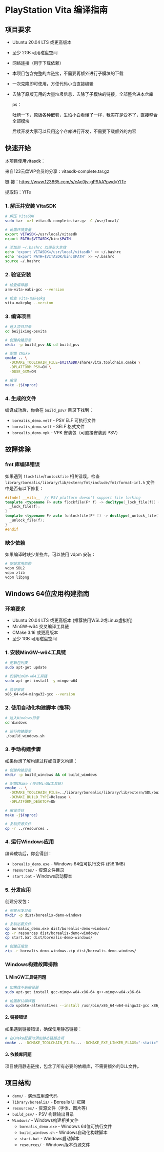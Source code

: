 # PlayStation Vita 编译指南

## 项目要求

- Ubuntu 20.04 LTS 或更高版本
- 至少 2GB 可用磁盘空间
- 网络连接（用于下载依赖）
- 本项目包含完整的库链接，不需要再额外进行子模块的下载
- 一次克隆即可使用，方便代码小白直接编辑
- 去除了原版无用的大量垃圾信息，去除了子模块的链接，全部整合进本仓库

  ps：
  
  吐槽一下，原版各种嵌套，生怕小白看懂了一样，我实在是受不了，直接整合全部模块
  
  后续开发大家可以只用这个仓库进行开发，不需要下载额外的内容

## 快速开始

本项目使用vitasdk：

来自123云盘VIP会员的分享：vitasdk-complete.tar.gz

链   接：https://www.123865.com/s/eAc0jv-gP9AA?pwd=YlTe

提取码：YlTe

### 1. 解压并安装 VitaSDK

```bash
# 解压 VitaSDK
sudo tar -xzf vitasdk-complete.tar.gz -C /usr/local/

# 设置环境变量
export VITASDK=/usr/local/vitasdk
export PATH=$VITASDK/bin:$PATH

# 添加到 ~/.bashrc 以便永久生效
echo 'export VITASDK=/usr/local/vitasdk' >> ~/.bashrc
echo 'export PATH=$VITASDK/bin:$PATH' >> ~/.bashrc
source ~/.bashrc
```

### 2. 验证安装

```bash
# 检查编译器
arm-vita-eabi-gcc --version

# 检查 vita-makepkg
vita-makepkg --version
```

### 3. 编译项目

```bash
# 进入项目目录
cd beijixing-psvita

# 创建构建目录
mkdir -p build_psv && cd build_psv

# 配置 CMake
cmake .. \
  -DCMAKE_TOOLCHAIN_FILE=$VITASDK/share/vita.toolchain.cmake \
  -DPLATFORM_PSV=ON \
  -DUSE_GXM=ON

# 编译
make -j$(nproc)
```

### 4. 生成的文件

编译成功后，你会在 `build_psv/` 目录下找到：

- `borealis_demo.velf` - PSV ELF 可执行文件
- `borealis_demo.self` - SELF 格式文件  
- `borealis_demo.vpk` - VPK 安装包（可直接安装到 PSV）

## 故障排除

### fmt 库编译错误

如果遇到 `flockfile`/`funlockfile` 相关错误，检查 `library/borealis/library/lib/extern/fmt/include/fmt/format-inl.h` 文件中是否有以下修复：

```cpp
#ifndef __vita__  // PSV platform doesn't support file locking
template <typename F> auto flockfile(F* f) -> decltype(_lock_file(f)) {
  _lock_file(f);
}
template <typename F> auto funlockfile(F* f) -> decltype(_unlock_file(f)) {
  _unlock_file(f);
}
#endif
```

### 缺少依赖

如果编译时缺少某些库，可以使用 vdpm 安装：

```bash
# 安装常用依赖
vdpm SDL2
vdpm zlib
vdpm libpng
```

## Windows 64位应用构建指南

### 环境要求

- Ubuntu 20.04 LTS 或更高版本 (推荐使用WSL2或Linux虚拟机)
- MinGW-w64 交叉编译工具链
- CMake 3.16 或更高版本
- 至少 1GB 可用磁盘空间

### 1. 安装MinGW-w64工具链

```bash
# 更新包列表
sudo apt-get update

# 安装MinGW-w64工具链
sudo apt-get install -y mingw-w64

# 验证安装
x86_64-w64-mingw32-gcc --version
```

### 2. 使用自动化构建脚本 (推荐)

```bash
# 进入Windows目录
cd Windows

# 运行构建脚本
./build_windows.sh
```

### 3. 手动构建步骤

如果你想了解构建过程或自定义构建：

```bash
# 创建构建目录
mkdir -p build_windows && cd build_windows

# 配置CMake (使用MinGW工具链)
cmake .. \
  -DCMAKE_TOOLCHAIN_FILE=../library/borealis/library/lib/extern/SDL/build-scripts/cmake-toolchain-mingw64-x86_64.cmake \
  -DCMAKE_BUILD_TYPE=Release \
  -DPLATFORM_DESKTOP=ON

# 编译项目
make -j$(nproc)

# 复制资源文件
cp -r ../resources .
```

### 4. 运行Windows应用

编译成功后，你会得到：

- `borealis_demo.exe` - Windows 64位可执行文件 (约8.1MB)
- `resources/` - 资源文件目录
- `start.bat` - Windows启动脚本

### 5. 分发应用

创建分发包：

```bash
# 创建分发目录
mkdir -p dist/borealis-demo-windows

# 复制必要文件
cp borealis_demo.exe dist/borealis-demo-windows/
cp -r resources dist/borealis-demo-windows/
cp start.bat dist/borealis-demo-windows/

# 创建压缩包
zip -r borealis-demo-windows.zip dist/borealis-demo-windows/
```

### Windows构建故障排除

#### 1. MinGW工具链问题
```bash
# 如果找不到编译器
sudo apt-get install gcc-mingw-w64-x86-64 g++-mingw-w64-x86-64

# 设置默认编译器
sudo update-alternatives --install /usr/bin/x86_64-w64-mingw32-gcc x86_64-w64-mingw32-gcc /usr/bin/x86_64-w64-mingw32-gcc-posix 100
```

#### 2. 链接错误
如果遇到链接错误，确保使用静态链接：
```bash
# 在CMake配置时添加静态链接选项
cmake .. -DCMAKE_TOOLCHAIN_FILE=... -DCMAKE_EXE_LINKER_FLAGS="-static"
```

#### 3. 依赖库问题
项目使用静态链接，包含了所有必要的依赖库，不需要额外的DLL文件。

## 项目结构

- `demo/` - 演示应用源代码
- `library/borealis/` - Borealis UI 框架
- `resources/` - 资源文件（字体、图片等）
- `build_psv/` - PSV 构建输出目录
- `Windows/` - Windows构建相关文件
  - `borealis_demo.exe` - Windows 64位可执行文件
  - `build_windows.sh` - Windows自动化构建脚本
  - `start.bat` - Windows启动脚本
  - `resources/` - Windows版本资源文件



